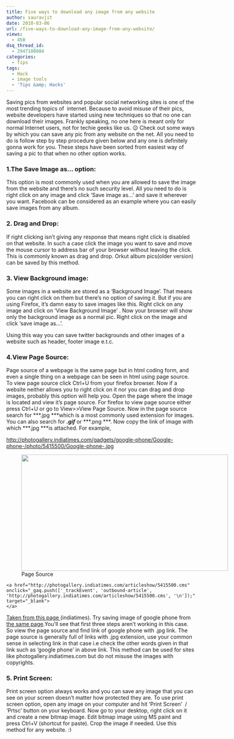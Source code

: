 ```yaml
---
title: Five ways to download any image from any website
author: sauravjit
date: 2010-03-06
url: /five-ways-to-download-any-image-from-any-website/
views:
  - 450
dsq_thread_id:
  - 2947108084
categories:
  - Tips
tags:
  - Hack
  - image tools
  - 'Tips &amp; Hacks'
---
```

Saving pics from websites and popular social networking sites is one of the most trending topics of  internet. Because to avoid misuse of their pics, website developers have started using new techniques so that no one can download their images. Frankly speaking, no one here is meant only for normal Internet users, not for techie geeks like us. 😉 Check out some ways by which you can save any pic from any website on the net. All you need to do is follow step by step procedure given below and any one is definitely gonna work for you. These steps have been sorted from easiest way of saving a pic to that when no other option works.

### 1.The Save Image as&#8230; option:

This option is most commonly used when you are allowed to save the image from the website and there&#8217;s no such security level. All you need to do is right click on any image and click &#8216;Save image as&#8230;&#8217; and save it wherever you want. Facebook can be considered as an example where you can easily save images from any album.

### 2. Drag and Drop:

If right clicking isn&#8217;t giving any response that means right click is disabled on that website. In such a case click the image you want to save and move the mouse cursor to address bar of your browser without leaving the click. This is commonly known as drag and drop. Orkut album pics(older version) can be saved by this method.

### 3. View Background image:

Some images in a website are stored as a &#8216;Background Image&#8217;. That means you can right click on them but there&#8217;s no option of saving it. But if you are using Firefox, it&#8217;s damn easy to save images like this. Right click on any image and click on &#8216;View Background Image&#8217; . Now your browser will show only the background image as a normal pic. Right click on the image and click &#8216;save image as&#8230;&#8217;.

Using this way you can save twitter backgrounds and other images of a website such as header, footer image e.t.c.

### 4.View Page Source:

Page source of a webpage is the same page but in html coding form, and even a single thing on a webpage can be seen in html using page source. To view page source click Ctrl+U from your firefox browser. Now if a website neither allows you to right click on it nor you can drag and drop images, probably this option will help you. Open the page where the image is located and view it&#8217;s page source. For firefox to view page source either press Ctrl+U or go to View>>View Page Source. Now in the page source search for ***.jpg ***which is a most commonly used extension for images. You can also search for ***.gif*** or ***.png ***. Now copy the link of image with which ***.jpg ***is attached. For example,

<a href="http://photogallery.indiatimes.com/gadgets/google-phone/Google-phone-/photo/5415500/Google-phone-.jpg" onclick="_gaq.push(['_trackEvent', 'outbound-article', 'http://photogallery.indiatimes.com/gadgets/google-phone/Google-phone-/photo/5415500/Google-phone-.jpg', 'http://photogallery.indiatimes.com/gadgets/google-phone/Google-phone-/photo/5415500/Google-phone-.jpg']);" target="_blank">http://photogallery.indiatimes.com/gadgets/google-phone/Google-phone-/photo/5415500/Google-phone-.jpg</a>

<p style="text-align: center">
  <figure id="attachment_21363" style="width: 548px;" class="wp-caption aligncenter"><a href="http://cdn.devilsworkshop.org/files/2010/03/d_silhouette-Copy.gif"><img class="size-medium wp-image-21363 " title="Click to Enlarge" src="http://cdn.devilsworkshop.org/files/2010/03/d_silhouette-Copy-600x337.gif" alt="" width="548" height="308" /></a><figcaption class="wp-caption-text">Page Source</figcaption></figure> 
  
  <pre><code class="no-highlight">&lt;a href="http://photogallery.indiatimes.com/articleshow/5415500.cms" onclick="_gaq.push(['_trackEvent', 'outbound-article', 'http://photogallery.indiatimes.com/articleshow/5415500.cms', '\n']);" target="_blank">
&lt;/a></code></pre>
  
  <p>
    <a href="http://photogallery.indiatimes.com/articleshow/5415500.cms" onclick="_gaq.push(['_trackEvent', 'outbound-article', 'http://photogallery.indiatimes.com/articleshow/5415500.cms', 'Taken from this page ']);" target="_blank">Taken from this page </a>(indiatimes). Try saving image of google phone from <a href="http://photogallery.indiatimes.com/articleshow/5415500.cms" onclick="_gaq.push(['_trackEvent', 'outbound-article', 'http://photogallery.indiatimes.com/articleshow/5415500.cms', 'the same page']);" target="_blank">the same page</a>.You&#8217;ll see that first three steps aren&#8217;t working in this case. So view the page source and find link of google phone with .jpg link. The page source is generally full of links with .jpg extension, use your common sense in selecting link in that case i.e check the other words given in that link such as &#8216;google phone&#8217; in above link. This method can be used for sites like photogallery.indiatimes.com but do not misuse the images with copyrights.
  </p>
  
  <h3>
    5. Print Screen:
  </h3>
  
  <p>
    Print screen option always works and you can save any image that you can see on your screen doesn&#8217;t matter how protected they are. To use print screen option, open any image on your computer and hit &#8216;Print Screen&#8217;  / &#8216;Prtsc&#8217; button on your keyboard. Now go to your desktop, right click on it and create a new bitmap image. Edit bitmap image using MS paint and press Ctrl+V (shortcut for paste). Crop the image if needed. Use this method for any website. <img src="http://devilsworkshop.org/wp-includes/images/smilies/simple-smile.png" alt=":)" class="wp-smiley" style="height: 1em; max-height: 1em;" />
  </p>
